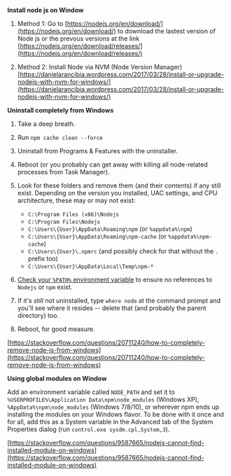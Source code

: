 **Install node js on Window**

 1. Method 1: Go to
    [https://nodejs.org/en/download/](https://nodejs.org/en/download/)
    to download the lastest version of Node js or the prevous versions
    at the link
    [https://nodejs.org/en/download/releases/](https://nodejs.org/en/download/releases/)
    
 2. Method 2: Install Node via NVM (Node Version Manager)
    [https://danielarancibia.wordpress.com/2017/03/28/install-or-upgrade-nodejs-with-nvm-for-windows/](https://danielarancibia.wordpress.com/2017/03/28/install-or-upgrade-nodejs-with-nvm-for-windows/)


**Uninstall completely from Windows**
1.  Take a deep breath.
    
2.  Run  `npm cache clean --force`
    
3.  Uninstall from Programs & Features with the uninstaller.
    
4.  Reboot (or you probably can get away with killing all node-related processes from Task Manager).
    
5.  Look for these folders and remove them (and their contents) if any still exist. Depending on the version you installed, UAC settings, and CPU architecture, these may or may not exist:
    
    -   `C:\Program Files (x86)\Nodejs`
    -   `C:\Program Files\Nodejs`
    -   `C:\Users\{User}\AppData\Roaming\npm`  (or  `%appdata%\npm`)
    -   `C:\Users\{User}\AppData\Roaming\npm-cache`  (or  `%appdata%\npm-cache`)
    -   `C:\Users\{User}\.npmrc`  (and possibly check for that without the  `.`  prefix too)
    -   `C:\Users\{User}\AppData\Local\Temp\npm-*`
6.  [Check your  `%PATH%`  environment variable](https://stackoverflow.com/questions/141344/how-to-check-if-directory-exists-in-path)  to ensure no references to  `Nodejs`  or  `npm`  exist.
    
7.  If it's  _still_  not uninstalled, type  `where node`  at the command prompt and you'll see where it resides -- delete that (and probably the parent directory) too.
    
8.  Reboot, for good measure.

[https://stackoverflow.com/questions/20711240/how-to-completely-remove-node-js-from-windows](https://stackoverflow.com/questions/20711240/how-to-completely-remove-node-js-from-windows)

**Using global modules on Window**

Add an environment variable called `NODE_PATH` and set it to `%USERPROFILE%\Application Data\npm\node_modules` (Windows XP), `%AppData%\npm\node_modules` (Windows 7/8/10), or wherever npm ends up installing the modules on your Windows flavor. To be done with it once and for all, add this as a System variable in the Advanced tab of the System Properties dialog (run `control.exe sysdm.cpl,System,3`).

[https://stackoverflow.com/questions/9587665/nodejs-cannot-find-installed-module-on-windows](https://stackoverflow.com/questions/9587665/nodejs-cannot-find-installed-module-on-windows)
<!--stackedit_data:
eyJoaXN0b3J5IjpbMzExNTcyOTcxXX0=
-->